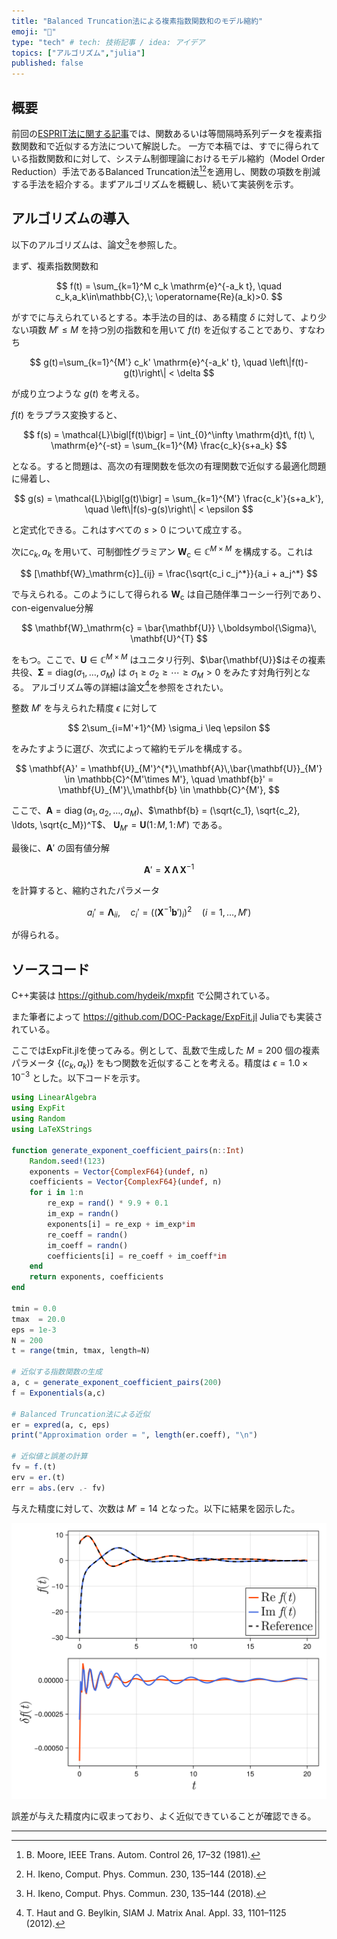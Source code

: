 ```yaml
---
title: "Balanced Truncation法による複素指数関数和のモデル縮約"
emoji: "🍙"
type: "tech" # tech: 技術記事 / idea: アイデア
topics: ["アルゴリズム","julia"]
published: false
---
```


## 概要

前回の[ESPRIT法に関する記事](https://zenn.dev/htkhsh/articles/complex-exponential-sum)では、関数あるいは等間隔時系列データを複素指数関数和で近似する方法について解説した。
一方で本稿では、すでに得られている指数関数和に対して、システム制御理論におけるモデル縮約（Model Order Reduction）手法であるBalanced Truncation法[^1][^2]を適用し、関数の項数を削減する手法を紹介する。まずアルゴリズムを概観し、続いて実装例を示す。

## アルゴリズムの導入

以下のアルゴリズムは、論文[^2]を参照した。

まず、複素指数関数和

$$
f(t) = \sum_{k=1}^M c_k \mathrm{e}^{-a_k t}, \quad c_k,a_k\in\mathbb{C},\; \operatorname{Re}(a_k)>0.
$$

がすでに与えられているとする。本手法の目的は、ある精度 $\delta$ に対して、より少ない項数 $M'\leq M$ を持つ別の指数和を用いて $f(t)$ を近似することであり、すなわち

$$
g(t)=\sum_{k=1}^{M'} c_k' \mathrm{e}^{-a_k' t}, 
\quad
\left\|f(t)-g(t)\right\| < \delta 
$$

が成り立つような $g(t)$ を考える。

$f(t)$ をラプラス変換すると、

$$
f(s) 
= \mathcal{L}\bigl[f(t)\bigr] 
= \int_{0}^\infty \mathrm{d}t\, f(t) \, \mathrm{e}^{-st} 
= \sum_{k=1}^{M} \frac{c_k}{s+a_k}
$$

となる。すると問題は、高次の有理関数を低次の有理関数で近似する最適化問題に帰着し、

$$
g(s)
= \mathcal{L}\bigl[g(t)\bigr] = \sum_{k=1}^{M'} \frac{c_k'}{s+a_k'}, 
\quad
\left\|f(s)-g(s)\right\| < \epsilon
$$

と定式化できる。これはすべての $s > 0$ について成立する。

次に$c_k,a_k$ を用いて、可制御性グラミアン $\mathbf{W}_\mathrm{c} \in \mathbb{C}^{M\times M}$ を構成する。これは

$$
[\mathbf{W}_\mathrm{c}]_{ij} = \frac{\sqrt{c_i c_j^*}}{a_i + a_j^*}
$$

で与えられる。このようにして得られる $\mathbf{W}_\mathrm{c}$ は自己随伴準コーシー行列であり、con-eigenvalue分解

$$
\mathbf{W}_\mathrm{c} 
= \bar{\mathbf{U}} \,\boldsymbol{\Sigma}\, \mathbf{U}^{T}
$$

をもつ。ここで、$\mathbf{U} \in \mathbb{C}^{M\times M}$ はユニタリ行列、$\bar{\mathbf{U}}$はその複素共役、$\boldsymbol{\Sigma} = \mathrm{diag}(\sigma_1,\dots,\sigma_M)$ は $\sigma_1 \ge \sigma_2 \ge \cdots \ge \sigma_M > 0$ をみたす対角行列となる。 アルゴリズム等の詳細は論文[^3]を参照をされたい。

整数 $M'$ を与えられた精度 $\epsilon$ に対して

$$
2\sum_{i=M'+1}^{M} \sigma_i \leq \epsilon
$$

をみたすように選び、次式によって縮約モデルを構成する。

$$
\mathbf{A}' = \mathbf{U}_{M'}^{*}\,\mathbf{A}\,\bar{\mathbf{U}}_{M'} \in \mathbb{C}^{M'\times M'}, \quad \mathbf{b}' = \mathbf{U}_{M'}\,\mathbf{b} \in \mathbb{C}^{M'},
$$

ここで、$\mathbf{A} = \operatorname{diag}(a_1, a_2, \ldots, a_M)$、$\mathbf{b} = (\sqrt{c_1}, \sqrt{c_2}, \ldots, \sqrt{c_M})^T$、 $\mathbf{U}_{M'} = \mathbf{U}(1\!:\!M,\,1\!:\!M')$ である。

最後に、$\mathbf{A}'$ の固有値分解

$$
\mathbf{A}' = \mathbf{X} \,\boldsymbol{\Lambda}\,\mathbf{X}^{-1}
$$

を計算すると、縮約されたパラメータ

$$
a_{i}'=\boldsymbol{\Lambda}_{ii}, 
\quad
c_i'=((\mathbf{X}^{-1}\mathbf{b}')_i)^{2} 
\quad
(i=1, \ldots, M')
$$

が得られる。


## ソースコード

C++実装は
https://github.com/hydeik/mxpfit
で公開されている。

また筆者によって
https://github.com/DOC-Package/ExpFit.jl
Juliaでも実装されている。

ここではExpFit.jlを使ってみる。例として、乱数で生成した $M=200$ 個の複素パラメータ $\{(c_k,a_k)\}$ をもつ関数を近似することを考える。精度は $\epsilon = 1.0\times 10^{-3}$ とした。以下コードを示す。

```julia
using LinearAlgebra
using ExpFit
using Random
using LaTeXStrings 

function generate_exponent_coefficient_pairs(n::Int)
    Random.seed!(123)
    exponents = Vector{ComplexF64}(undef, n)
    coefficients = Vector{ComplexF64}(undef, n)
    for i in 1:n
        re_exp = rand() * 9.9 + 0.1
        im_exp = randn()  
        exponents[i] = re_exp + im_exp*im
        re_coeff = randn()
        im_coeff = randn()
        coefficients[i] = re_coeff + im_coeff*im
    end
    return exponents, coefficients
end

tmin = 0.0
tmax  = 20.0      
eps = 1e-3
N = 200
t = range(tmin, tmax, length=N)

# 近似する指数関数の生成
a, c = generate_exponent_coefficient_pairs(200)
f = Exponentials(a,c)

# Balanced Truncation法による近似
er = expred(a, c, eps)
print("Approximation order = ", length(er.coeff), "\n")

# 近似値と誤差の計算
fv = f.(t)
erv = er.(t)
err = abs.(erv .- fv)
```

与えた精度に対して、次数は $M'=14$ となった。以下に結果を図示した。

![alt text](/images/btm.png)

誤差が与えた精度内に収まっており、よく近似できていることが確認できる。

---

[^1]: B. Moore, IEEE Trans. Autom. Control 26, 17–32 (1981).
[^2]: H. Ikeno, Comput. Phys. Commun. 230, 135–144 (2018).
[^3]: T. Haut and G. Beylkin, SIAM J. Matrix Anal. Appl. 33, 1101–1125 (2012). 



